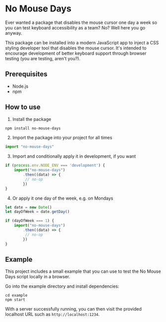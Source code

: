 # No Mouse Days

Ever wanted a package that disables the mouse cursor one day a week so you can test keyboard accessibility as a team? No? Well here you go anyway.

This package can be installed into a modern JavaScript app to inject a CSS styling developer tool that disables the mouse cursor. It's intended to encourage development of better keyboard support through browser testing (you are testing, aren't you?).

## Prerequisites

- Node.js
- npm

## How to use

1. Install the package

```sh
npm install no-mouse-days
```

2. Import the package into your project for all times

```js
import "no-mouse-days"
```

3. Import and conditionally apply it in development, if you want

```js
if (process.env.NODE_ENV === 'development') {
    import("no-mouse-days")
        .then((data) => {
         // no-op
        })
}
```

4. Or apply it one day of the week, e.g. on Mondays

```js
let date = new Date()
let dayOfWeek = date.getDay()

if (dayOfWeek === 1) {
    import("no-mouse-days")
        .then((data) => {
         // no-op
        })
}
```

## Example

This project includes a small example that you can use to test the No Mouse Days script locally in a browser.

Go into the example directory and install dependencies:

```
cd example
npm start
```

With a server successfully running, you can then visit the provided localhost URL such as `http://localhost:1234`.
